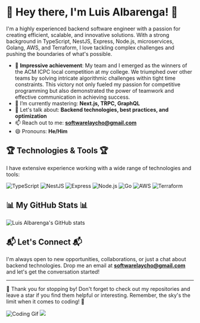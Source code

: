 # 🚀 Hey there, I'm Luis Albarenga! 🚀

I'm a highly experienced backend software engineer with a passion for creating efficient, scalable, and innovative solutions. With a strong background in TypeScript, NestJS, Express, Node.js, microservices, Golang, AWS, and Terraform, I love tackling complex challenges and pushing the boundaries of what's possible.

- 🌟 **Impressive achievement**: My team and I emerged as the winners of the ACM ICPC local competition at my college. We triumphed over other teams by solving intricate algorithmic challenges within tight time constraints. This victory not only fueled my passion for competitive programming but also demonstrated the power of teamwork and effective communication in achieving success.
- 🌱 I’m currently mastering: **Next.js, TRPC, GraphQL**
- 💬 Let's talk about: **Backend technologies, best practices, and optimization**
- 📫 Reach out to me: **softwarelaycho@gmail.com**
- 😄 Pronouns: **He/Him**

## 🏆 Technologies & Tools 🏆

I have extensive experience working with a wide range of technologies and tools:

![TypeScript](https://img.shields.io/badge/-TypeScript-3178C6?style=flat&logo=typescript&logoColor=white)
![NestJS](https://img.shields.io/badge/-NestJS-E0234E?style=flat&logo=nestjs&logoColor=white)
![Express](https://img.shields.io/badge/-Express-000000?style=flat&logo=express&logoColor=white)
![Node.js](https://img.shields.io/badge/-Node.js-339933?style=flat&logo=nodedotjs&logoColor=white)
![Go](https://img.shields.io/badge/-Go-00ADD8?style=flat&logo=go&logoColor=white)
![AWS](https://img.shields.io/badge/-AWS-232F3E?style=flat&logo=amazon-aws&logoColor=white)
![Terraform](https://img.shields.io/badge/-Terraform-623CE4?style=flat&logo=terraform&logoColor=white)

## 📊 My GitHub Stats 📊

![Luis Albarenga's GitHub stats](https://github-readme-stats.vercel.app/api?username=laychopy&show_icons=true&theme=radical&count_private=true)

## 📬 Let's Connect 📬

I'm always open to new opportunities, collaborations, or just a chat about backend technologies. Drop me an email at **softwarelaycho@gmail.com** and let's get the conversation started!

---

🌟 Thank you for stopping by! Don't forget to check out my repositories and leave a star if you find them helpful or interesting. Remember, the sky's the limit when it comes to coding! 🌟

![Coding Gif](https://media.giphy.com/media/13HgwGsXF0aiGY/giphy.gif)
![](https://komarev.com/ghpvc/?username=laychopy&style=flat-square)


